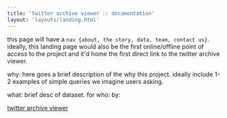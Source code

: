 ```yaml
---
title: 'twitter archive viewer :: documentation'
layout: 'layouts/landing.html'
---
```


this page will have a `nav {about, the story, data, team, contact us}`. ideally, this landing page would also be the first online/offline point of access to the project and it'd home the first direct link to the twitter archive viewer. 

why: here goes a brief description of the why this project. ideally include 1-2 examples of simple queries we imagine users asking. 

what: brief desc of dataset. 
for who:
by: 

[twitter archive viewer](tweets/home.html)